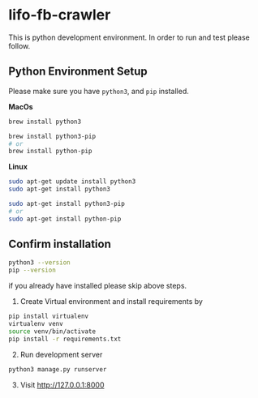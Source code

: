 # lifo-fb-crawler
This is python development environment.
In order to run and test please follow.

## Python Environment Setup
Please make sure you have `python3`, and `pip` installed.

**MacOs**
```bash
brew install python3

brew install python3-pip 
# or
brew install python-pip
```

**Linux**
```bash
sudo apt-get update install python3
sudo apt-get install python3

sudo apt-get install python3-pip
# or
sudo apt-get install python-pip
```

## Confirm installation

```bash
python3 --version
pip --version
```

if you already have installed please skip above steps.

1. Create Virtual environment and install requirements by 
```bash
pip install virtualenv
virtualenv venv
source venv/bin/activate
pip install -r requirements.txt
```
2. Run development server 

```bash
python3 manage.py runserver
```

3. Visit http://127.0.0.1:8000

